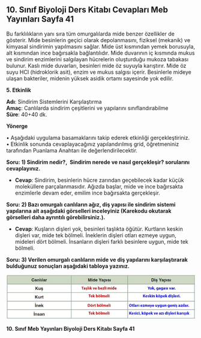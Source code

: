 ## 10. Sınıf Biyoloji Ders Kitabı Cevapları Meb Yayınları Sayfa 41

Bu farklılıkların yanı sıra tüm omurgalılarda mide benzer özellikler de gösterir. Mide besinlerin geçici olarak depolanmasını, fiziksel (mekanik) ve kimyasal sindirimin yapılmasını sağlar. Mide üst kısmından yemek borusuyla, alt kısmından ince bağırsakla bağlantılıdır. Mide duvarının iç kısmında mukus ve sindirim enzimlerini salgılayan hücrelerin oluşturduğu mukoza tabakası bulunur. Kaslı mide duvarları, besinleri mide öz suyuyla karıştırır. Mide öz suyu HCI (hidroklorik asit), enzim ve mukus salgısı içerir. Besinlerle mideye ulaşan bakteriler, midenin yüksek asidik ortamı sayesinde yok edilir.

**5. Etkinlik**

**Adı**: Sindirim Sistemlerini Karşılaştırma  
 **Amaç**: Canlılarda sindirim çeşitlerini ve yapılarını sınıflandırabilme  
 **Süre**: 40+40 dk.

**Yönerge**

• Aşağıdaki uygulama basamaklarını takip ederek etkinliği gerçekleştiriniz.  
 • Etkinlik sonunda cevaplayacağınız yapılandırılmış grid, öğretmeniniz tarafından Puanlama Anahtarı ile değerlendirilecektir.

**Soru: 1) Sindirim nedir?,  Sindirim nerede ve nasıl gerçekleşir? sorularını cevaplayınız.**

* **Cevap**: Sindirim, besinlerin hücre zarından geçebilecek kadar küçük moleküllere parçalanmasıdır. Ağızda başlar, mide ve ince bağırsakta enzimlerle devam eder, emilim ince bağırsakta gerçekleşir.

**Soru: 2) Bazı omurgalı canlıların ağız, diş yapısı ile sindirim sistemi yapılarına ait aşağıdaki görselleri inceleyiniz (Karekodu okutarak görselleri daha ayrıntılı görebilirsiniz.).**

* **Cevap**: Kuşların dişleri yok, besinleri taşlıkta öğütür. Kurtların keskin dişleri var, mide tek bölmeli. İneklerin dişleri otları ezmeye uygun, mideleri dört bölmeli. İnsanların dişleri farklı besinlere uygun, mide tek bölmeli.

**Soru: 3) Verilen omurgalı canlıların mide ve diş yapılarını karşılaştırarak bulduğunuz sonuçları aşağıdaki tabloya yazınız.**

![](./image1.webp)

**10. Sınıf Meb Yayınları Biyoloji Ders Kitabı Sayfa 41**